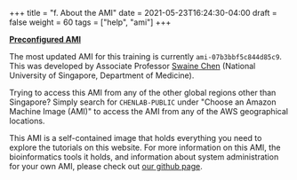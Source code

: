 +++
title = "f. About the AMI"
date = 2021-05-23T16:24:30-04:00
draft = false 
weight = 60
tags = ["help", "ami"]
+++

[**Preconfigured AMI**](https://www.youtube.com/watch?v=q6CwmdwItDA)

The most updated AMI for this training is currently `ami-07b3bbf5c844d85c9`. This was developed by Associate Professor [Swaine Chen](https://swainechen.github.io/) (National University of Singapore, Department of Medicine). 

Trying to access this AMI from any of the other global regions other than Singapore? Simply search for `CHENLAB-PUBLIC` under "Choose an Amazon Machine Image (AMI)" to access the AMI from any of the AWS geographical locations. 
 
This AMI is a self-contained image that holds everything you need to explore the tutorials on this website. For more information on this AMI, the bioinformatics tools it holds, and information about system administration for your own AMI, please check out [our github page](https://github.com/swainechen/chenlab-training/tree/main/sysadmin).


